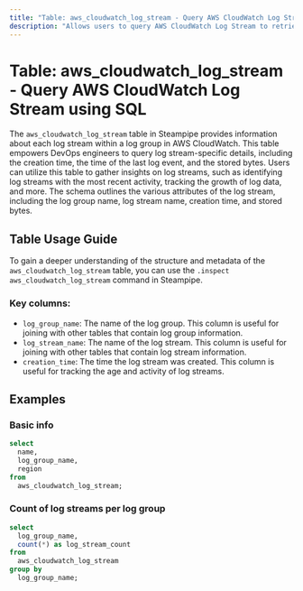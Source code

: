 ```yaml
---
title: "Table: aws_cloudwatch_log_stream - Query AWS CloudWatch Log Stream using SQL"
description: "Allows users to query AWS CloudWatch Log Stream to retrieve detailed information about each log stream within a log group."
---
```


# Table: aws_cloudwatch_log_stream - Query AWS CloudWatch Log Stream using SQL

The `aws_cloudwatch_log_stream` table in Steampipe provides information about each log stream within a log group in AWS CloudWatch. This table empowers DevOps engineers to query log stream-specific details, including the creation time, the time of the last log event, and the stored bytes. Users can utilize this table to gather insights on log streams, such as identifying log streams with the most recent activity, tracking the growth of log data, and more. The schema outlines the various attributes of the log stream, including the log group name, log stream name, creation time, and stored bytes.

## Table Usage Guide

To gain a deeper understanding of the structure and metadata of the `aws_cloudwatch_log_stream` table, you can use the `.inspect aws_cloudwatch_log_stream` command in Steampipe.

### Key columns:

- `log_group_name`: The name of the log group. This column is useful for joining with other tables that contain log group information.
- `log_stream_name`: The name of the log stream. This column is useful for joining with other tables that contain log stream information.
- `creation_time`: The time the log stream was created. This column is useful for tracking the age and activity of log streams.

## Examples

### Basic info

```sql
select
  name,
  log_group_name,
  region
from
  aws_cloudwatch_log_stream;
```

### Count of log streams per log group

```sql
select
  log_group_name,
  count(*) as log_stream_count
from
  aws_cloudwatch_log_stream
group by
  log_group_name;
```
